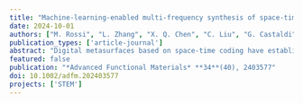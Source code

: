 ```yaml
---
title: "Machine-learning-enabled multi-frequency synthesis of space-time-coding digital metasurfaces"
date: 2024-10-01
authors: ["M. Rossi", "L. Zhang", "X. Q. Chen", "C. Liu", "G. Castaldi", "T. J. Cui", "V. Galdi"]
publication_types: ['article-journal']
abstract: "Digital metasurfaces based on space‐time coding have established themselves as a powerful and versatile platform for joint spatial/spectral control of electromagnetic waves. However, their advanced design remains a largely open problem with significant computational challenges. This study introduces a novel approach, based on deep neural networks, to address this challenge. The proposed technique enables the simultaneous and independent multi‐frequency synthesis of scattering patterns, allowing precise tailoring of the harmonic equivalent currents (both in magnitude and phase), and enhancing spectral efficiency. These results, experimentally validated at X‐band microwave frequencies, substantially broaden the capabilities of space‐time coding digital metasurfaces, paving the way for advanced applications in wireless communications, sensing, and imaging."
featured: false
publication: "*Advanced Functional Materials* **34**(40), 2403577"
doi: 10.1002/adfm.202403577
projects: ['STEM']
---
```

